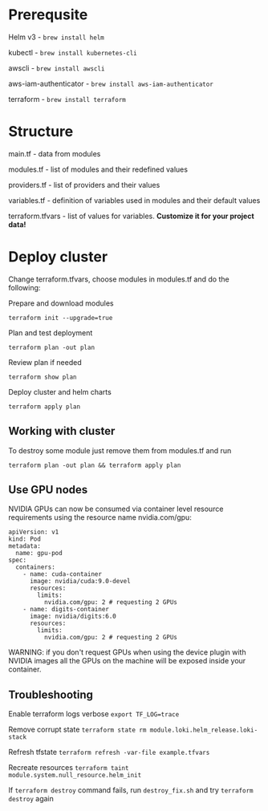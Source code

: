 # Prerequsite

Helm v3 - `brew install helm`

kubectl - `brew install kubernetes-cli`

awscli - `brew install awscli`

aws-iam-authenticator - `brew install aws-iam-authenticator`

terraform - `brew install terraform`

# Structure
  main.tf - data from modules

  modules.tf - list of modules and their redefined values

  providers.tf - list of providers and their values

  variables.tf - definition of variables used in modules and their default values

  terraform.tfvars - list of values for variables. **Customize it for your project data!**

# Deploy cluster
Change terraform.tfvars, choose modules in modules.tf and do the following:

Prepare and download modules

`terraform init --upgrade=true`

Plan and test deployment

`terraform plan -out plan`

Review plan if needed

`terraform show plan`

Deploy cluster and helm charts

`terraform apply plan`

## Working with cluster

To destroy some module just remove them from modules.tf and run 

`terraform plan -out plan && terraform apply plan`


## Use GPU nodes

NVIDIA GPUs can now be consumed via container level resource requirements using the resource name nvidia.com/gpu:

```
apiVersion: v1
kind: Pod
metadata:
  name: gpu-pod
spec:
  containers:
    - name: cuda-container
      image: nvidia/cuda:9.0-devel
      resources:
        limits:
          nvidia.com/gpu: 2 # requesting 2 GPUs
    - name: digits-container
      image: nvidia/digits:6.0
      resources:
        limits:
          nvidia.com/gpu: 2 # requesting 2 GPUs
```          
WARNING: if you don't request GPUs when using the device plugin with NVIDIA images all the GPUs on the machine will be exposed inside your container.

## Troubleshooting
Enable terraform logs verbose
`export TF_LOG=trace`

Remove corrupt state 
`terraform state rm module.loki.helm_release.loki-stack`

Refresh tfstate
`terraform refresh -var-file example.tfvars`

Recreate resources
`terraform taint module.system.null_resource.helm_init`

If `terraform destroy` command fails, run
`destroy_fix.sh`
and try `terraform destroy` again